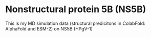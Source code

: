 # Nonstructural protein 5B (NS5B)
This is my MD simulation data (structural predicitons in ColabFold: AlphaFold and ESM-2) on NS5B (HPgV-1)
